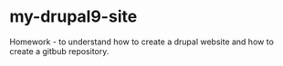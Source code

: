 ﻿# my-drupal9-site
Homework - to understand how to create a drupal website and how to create a gitbub repository.
